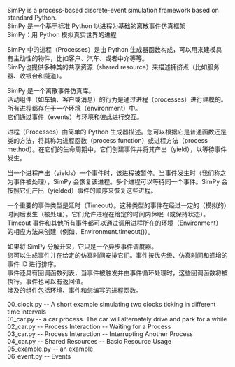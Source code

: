 SimPy is a process-based discrete-event simulation framework based on standard Python.  
SimPy 是一个基于标准 Python 以进程为基础的离散事件仿真框架  
SimPy：用 Python 模拟真实世界的进程  

SimPy 中的进程（Processes）是由 Python 生成器函数构成，可以用来建模具有主动性的物件，比如客户、汽车、或者中介等等。  
SimPy也提供多种类的共享资源（shared resource）来描述拥挤点（比如服务器、收银台和隧道）。  

SimPy 是一个离散事件仿真库。  
活动组件（如车辆、客户或消息）的行为是通过进程（processes）进行建模的。  
所有进程都存在于一个环境（environment）中。  
它们通过事件（events）与环境和彼此进行交互。  

进程（Processes）由简单的 Python 生成器描述。您可以根据它是普通函数还是类的方法，将其称为进程函数（process function）或进程方法（process method）。在它们的生命周期中，它们创建事件并将其产出（yield），以等待事件发生。  

当一个进程产出（yields）一个事件时，该进程被暂停。当事件发生时（我们称之为事件被处理），SimPy 会恢复该进程。多个进程可以等待同一个事件。SimPy 会按照它们产出（yielded）事件的顺序来恢复这些进程。  

一个重要的事件类型是延时（Timeout）。这种类型的事件在经过一定的（模拟的）时间后发生（被处理）。它们允许进程在给定的时间内休眠（或保持状态）。Timeout 事件和其他所有事件都可以通过调用进程所在的环境（Environment）的相应方法来创建（例如，Environment.timeout()）。  


如果将 SimPy 分解开来，它只是一个异步事件调度器。  
您可以生成事件并在给定的仿真时间安排它们。事件按优先级、仿真时间和递增的事件 ID 进行排序。  
事件还具有回调函数列表，当事件被触发并由事件循环处理时，这些回调函数将被执行。事件也可以有返回值。  
涉及的组件包括环境、事件和您编写的进程函数。  


00_clock.py -- A short example simulating two clocks ticking in different time intervals  
01_car.py -- a car process. The car will alternately drive and park for a while  
02_car.py -- Process Interaction -- Waiting for a Process  
03_car.py -- Process Interaction -- Interrupting Another Process  
04_car.py -- Shared Resources -- Basic Resource Usage  
05_example.py -- an example  
06_event.py -- Events  

